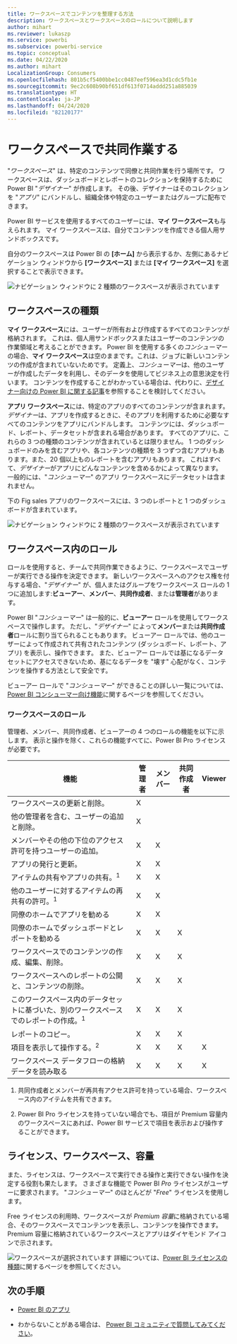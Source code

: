 ```yaml
---
title: ワークスペースでコンテンツを整理する方法
description: ワークスペースとワークスペースのロールについて説明します
author: mihart
ms.reviewer: lukaszp
ms.service: powerbi
ms.subservice: powerbi-service
ms.topic: conceptual
ms.date: 04/22/2020
ms.author: mihart
LocalizationGroup: Consumers
ms.openlocfilehash: 801b5cf5400bbe1cc0487eef596ea3d1cdc5fb1e
ms.sourcegitcommit: 9ec2c608b90bf651df613f0714addd251a885039
ms.translationtype: HT
ms.contentlocale: ja-JP
ms.lasthandoff: 04/24/2020
ms.locfileid: "82120177"
---
```

# <a name="collaborate-in-workspaces"></a>ワークスペースで共同作業する

 "*ワークスペース*" は、特定のコンテンツで同僚と共同作業を行う場所です。 ワークスペースは、ダッシュボードとレポートのコレクションを保持するために Power BI "*デザイナー*" が作成します。 その後、デザイナーはそのコレクションを "*アプリ*" にバンドルし、組織全体や特定のユーザーまたはグループに配布できます。 

 Power BI サービスを使用するすべてのユーザーには、**マイ ワークスペース**も与えられます。  マイ ワークスペースは、自分でコンテンツを作成できる個人用サンドボックスです。

 自分のワークスペースは Power BI の **[ホーム]** から表示するか、左側にあるナビゲーション ウィンドウから **[ワークスペース]** または **[マイ ワークスペース]** を選択することで表示できます。

 ![ナビゲーション ウィンドウに 2 種類のワークスペースが表示されています](media/end-user-workspaces/power-bi-home.png)

## <a name="types-of-workspaces"></a>ワークスペースの種類
**マイ ワークスペース**には、ユーザーが所有および作成するすべてのコンテンツが格納されます。 これは、個人用サンドボックスまたはユーザーのコンテンツの作業領域と考えることができます。 Power BI を使用する多くの*コンシューマー*の場合、**マイ ワークスペース**は空のままです。これは、ジョブに新しいコンテンツの作成が含まれていないためです。 定義上、*コンシューマー*は、他のユーザーが作成したデータを利用し、そのデータを使用してビジネス上の意思決定を行います。 コンテンツを作成することがわかっている場合は、代わりに、[デザイナー向けの Power BI に関する記事](../create-reports/index.yml)を参照することを検討してください。

**アプリ ワークスペース**には、特定のアプリのすべてのコンテンツが含まれます。 *デザイナー*は、アプリを作成するときに、そのアプリを利用するために必要なすべてのコンテンツをアプリにバンドルします。 コンテンツには、ダッシュボード、レポート、データセットが含まれる場合があります。 すべてのアプリに、これらの 3 つの種類のコンテンツが含まれているとは限りません。 1 つのダッシュボードのみを含むアプリや、各コンテンツの種類を 3 つずつ含むアプリもあります。また、20 個以上ものレポートを含むアプリもあります。 これはすべて、*デザイナー*がアプリにどんなコンテンツを含めるかによって異なります。 一般的には、"*コンシューマー*" のアプリ ワークスペースにデータセットは含まれません。

下の Fig sales アプリのワークスペースには、3 つのレポートと 1 つのダッシュボードが含まれています。 

![ナビゲーション ウィンドウに 2 種類のワークスペースが表示されています](media/end-user-workspaces/power-bi-app-workspace.png)

## <a name="roles-in-the-workspaces"></a>ワークスペース内のロール

ロールを使用すると、チームで共同作業できるように、ワークスペースでユーザーが実行できる操作を決定できます。  新しいワークスペースへのアクセス権を付与する場合、"*デザイナー*" が、個人またはグループをワークスペース ロールの 1 つに追加します:**ビューアー**、**メンバー**、**共同作成者**、または**管理者**があります。 


Power BI "*コンシューマー*" は一般的に、**ビューアー** ロールを使用してワークスペースで操作します。 ただし、"*デザイナー*" によって**メンバー**または**共同作成者**ロールに割り当てられることもあります。 ビューアー ロールでは、他のユーザーによって作成されて共有されたコンテンツ (ダッシュボード、レポート、アプリ) を表示し、操作できます。 また、ビューアー ロールでは基になるデータセットにアクセスできないため、基になるデータを "壊す" 心配がなく、コンテンツを操作する方法として安全です。


ビューアー ロールで "*コンシューマー*" ができることの詳しい一覧については、[Power BI コンシューマー向け機能](end-user-features.md)に関するページを参照してください。


### <a name="workspace-roles"></a>ワークスペースのロール
管理者、メンバー、共同作成者、ビューアーの 4 つのロールの機能を以下に示します。 表示と操作を除く、これらの機能すべてに、Power BI Pro ライセンスが必要です。

|機能   | 管理者  | メンバー  | 共同作成者  | Viewer |
|---|---|---|---|---|
| ワークスペースの更新と削除。  | X  |   |   |   | 
| 他の管理者を含む、ユーザーの追加と削除。  | X  |   |   |   |
| メンバーやその他の下位のアクセス許可を持つユーザーの追加。  |  X | X  |   |   |
| アプリの発行と更新。 |  X | X  |   |   |
| アイテムの共有やアプリの共有。<sup>1</sup> |  X | X  |   |   |
| 他のユーザーに対するアイテムの再共有の許可。<sup>1</sup> |  X | X  |   |   |
| 同僚のホームでアプリを勧める |  X | X  |   |   |
| 同僚のホームでダッシュボードとレポートを勧める |  X | X  | X |   |
| ワークスペースでのコンテンツの作成、編集、削除。  |  X | X  | X  |   |
| ワークスペースへのレポートの公開と、コンテンツの削除。  |  X | X  | X  |   |
| このワークスペース内のデータセットに基づいた、別のワークスペースでのレポートの作成。<sup>1</sup> |  X | X  | X  |   |
| レポートのコピー。 | X | X | X |  |
| 項目を表示して操作する。<sup>2</sup> |  X | X  | X  | X  |
| ワークスペース データフローの格納データを読み取る | X | X | X | X |

1. 共同作成者とメンバーが再共有アクセス許可を持っている場合、ワークスペース内のアイテムを共有できます。

2. Power BI Pro ライセンスを持っていない場合でも、項目が Premium 容量内のワークスペースにあれば、Power BI サービスで項目を表示および操作することができます。

## <a name="licensing-workspaces-and-capacity"></a>ライセンス、ワークスペース、容量
また、ライセンスは、ワークスペースで実行できる操作と実行できない操作を決定する役割も果たします。 さまざまな機能で Power BI *Pro* ライセンスがユーザーに要求されます。 "*コンシューマー*" のほとんどが "*Free*" ライセンスを使用します。 

Free ライセンスの利用時、ワークスペースが *Premium 容量*に格納されている場合、そのワークスペースでコンテンツを表示し、コンテンツを操作できます。 Premium 容量に格納されているワークスペースとアプリはダイヤモンド アイコンで示されます。

![ワークスペースが選択されています](media/end-user-workspaces/power-bi-diamond.png) 詳細については、[Power BI ライセンスの種類](end-user-license.md)に関するページを参照してください。



## <a name="next-steps"></a>次の手順
* [Power BI のアプリ](end-user-apps.md)    

* わからないことがある場合は、 [Power BI コミュニティで質問してみてください](https://community.powerbi.com/)。

